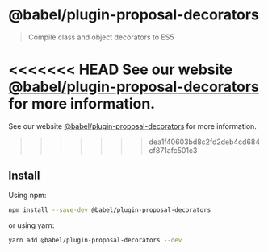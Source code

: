 # @babel/plugin-proposal-decorators

> Compile class and object decorators to ES5

<<<<<<< HEAD
See our website [@babel/plugin-proposal-decorators](https://babeljs.io/docs/en/next/babel-plugin-proposal-decorators.html) for more information.
=======
See our website [@babel/plugin-proposal-decorators](https://babeljs.io/docs/en/babel-plugin-proposal-decorators) for more information.
>>>>>>> dea1f40603bd8c2fd2deb4cd684cf871afc501c3

## Install

Using npm:

```sh
npm install --save-dev @babel/plugin-proposal-decorators
```

or using yarn:

```sh
yarn add @babel/plugin-proposal-decorators --dev
```
